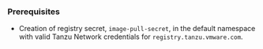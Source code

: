 ### Prerequisites
* Creation of registry secret, `image-pull-secret`, in the default namespace with valid Tanzu Network credentials for `registry.tanzu.vmware.com`.